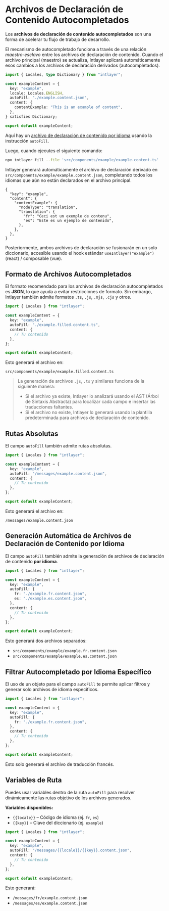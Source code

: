 # Archivos de Declaración de Contenido Autocompletados

Los **archivos de declaración de contenido autocompletados** son una forma de acelerar tu flujo de trabajo de desarrollo.

El mecanismo de autocompletado funciona a través de una relación _maestro-esclavo_ entre los archivos de declaración de contenido. Cuando el archivo principal (maestro) se actualiza, Intlayer aplicará automáticamente esos cambios a los archivos de declaración derivados (autocompletados).

```ts fileName="src/components/example/example.content.ts"
import { Locales, type Dictionary } from "intlayer";

const exampleContent = {
  key: "example",
  locale: Locales.ENGLISH,
  autoFill: "./example.content.json",
  content: {
    contentExample: "This is an example of content",
  },
} satisfies Dictionary;

export default exampleContent;
```

Aquí hay un [archivo de declaración de contenido por idioma](https://github.com/aymericzip/intlayer/blob/main/docs/es/per_locale_file.md) usando la instrucción `autoFill`.

Luego, cuando ejecutes el siguiente comando:

```bash
npx intlayer fill --file 'src/components/example/example.content.ts'
```

Intlayer generará automáticamente el archivo de declaración derivado en `src/components/example/example.content.json`, completando todos los idiomas que aún no están declarados en el archivo principal.

```json5 fileName="src/components/example/example.content.json"
{
  "key": "example",
  "content": {
    "contentExample": {
      "nodeType": "translation",
      "translation": {
        "fr": "Ceci est un exemple de contenu",
        "es": "Este es un ejemplo de contenido",
      },
    },
  },
}
```

Posteriormente, ambos archivos de declaración se fusionarán en un solo diccionario, accesible usando el hook estándar `useIntlayer("example")` (react) / composable (vue).

## Formato de Archivos Autocompletados

El formato recomendado para los archivos de declaración autocompletados es **JSON**, lo que ayuda a evitar restricciones de formato. Sin embargo, Intlayer también admite formatos `.ts`, `.js`, `.mjs`, `.cjs` y otros.

```ts fileName="src/components/example/example.content.ts"
import { Locales } from "intlayer";

const exampleContent = {
  key: "example",
  autoFill: "./example.filled.content.ts",
  content: {
    // Tu contenido
  },
};

export default exampleContent;
```

Esto generará el archivo en:

```
src/components/example/example.filled.content.ts
```

> La generación de archivos `.js`, `.ts` y similares funciona de la siguiente manera:
>
> - Si el archivo ya existe, Intlayer lo analizará usando el AST (Árbol de Sintaxis Abstracta) para localizar cada campo e insertar las traducciones faltantes.
> - Si el archivo no existe, Intlayer lo generará usando la plantilla predeterminada para archivos de declaración de contenido.

## Rutas Absolutas

El campo `autoFill` también admite rutas absolutas.

```ts fileName="src/components/example/example.content.ts"
import { Locales } from "intlayer";

const exampleContent = {
  key: "example",
  autoFill: "/messages/example.content.json",
  content: {
    // Tu contenido
  },
};

export default exampleContent;
```

Esto generará el archivo en:

```
/messages/example.content.json
```

## Generación Automática de Archivos de Declaración de Contenido por Idioma

El campo `autoFill` también admite la generación de archivos de declaración de contenido **por idioma**.

```ts fileName="src/components/example/example.content.ts"
import { Locales } from "intlayer";

const exampleContent = {
  key: "example",
  autoFill: {
    fr: "./example.fr.content.json",
    es: "./example.es.content.json",
  },
  content: {
    // Tu contenido
  },
};

export default exampleContent;
```

Esto generará dos archivos separados:

- `src/components/example/example.fr.content.json`
- `src/components/example/example.es.content.json`

## Filtrar Autocompletado por Idioma Específico

El uso de un objeto para el campo `autoFill` te permite aplicar filtros y generar solo archivos de idioma específicos.

```ts fileName="src/components/example/example.content.ts"
import { Locales } from "intlayer";

const exampleContent = {
  key: "example",
  autoFill: {
    fr: "./example.fr.content.json",
  },
  content: {
    // Tu contenido
  },
};

export default exampleContent;
```

Esto solo generará el archivo de traducción francés.

## Variables de Ruta

Puedes usar variables dentro de la ruta `autoFill` para resolver dinámicamente las rutas objetivo de los archivos generados.

**Variables disponibles:**

- `{{locale}}` – Código de idioma (ej. `fr`, `es`)
- `{{key}}` – Clave del diccionario (ej. `example`)

```ts fileName="src/components/example/example.content.ts"
import { Locales } from "intlayer";

const exampleContent = {
  key: "example",
  autoFill: "/messages/{{locale}}/{{key}}.content.json",
  content: {
    // Tu contenido
  },
};

export default exampleContent;
```

Esto generará:

- `/messages/fr/example.content.json`
- `/messages/es/example.content.json`
